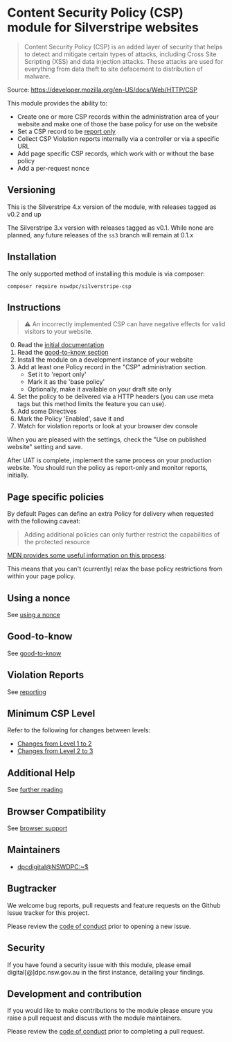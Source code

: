 # Content Security Policy (CSP) module for Silverstripe websites

> Content Security Policy (CSP) is an added layer of security that helps to detect and mitigate certain types of attacks, including Cross Site Scripting (XSS) and data injection attacks. These attacks are used for everything from data theft to site defacement to distribution of malware.

Source: https://developer.mozilla.org/en-US/docs/Web/HTTP/CSP

This module provides the ability to:

+ Create one or more CSP records within the administration area of your website and make one of those the base policy for use on the website
+ Set a CSP record to be [report only](https://developer.mozilla.org/en-US/docs/Web/HTTP/Headers/Content-Security-Policy-Report-Only)
+ Collect CSP Violation reports internally via a controller or via a specific URL
+ Add page specific CSP records, which work with or without the base policy
+ Add a per-request nonce

## Versioning

This is the Silverstripe 4.x version of the module, with releases tagged as v0.2 and up

The Silverstripe 3.x version with releases tagged as v0.1. While none are planned, any future releases of the `ss3` branch will remain at 0.1.x

## Installation

The only supported method of installing this module is via composer:

```
composer require nswdpc/silverstripe-csp
```

## Instructions

> :warning: An incorrectly implemented CSP can have negative effects for valid visitors to your website.

0. Read the [initial documentation](./docs/en/00_index.md)
0. Read the [good-to-know section](./docs/en/01_good_to_know.md)
0. Install the module on a development instance of your website
0. Add at least one Policy record in the "CSP" administration section.
    * Set it to 'report only'
    * Mark it as the 'base policy'
    * Optionally, make it available on your draft site only
0. Set the policy to be delivered via a HTTP headers (you can use meta tags but this method limits the feature you can use).
0. Add some Directives
0. Mark the Policy 'Enabled', save it and
0. Watch for violation reports or look at your browser dev console

When you are pleased with the settings, check the "Use on published website" setting and save.

After UAT is complete, implement the same process on your production website. You should run the policy as report-only and monitor reports, initially.

## Page specific policies

By default Pages can define an extra Policy for delivery when requested with the following caveat:

> Adding additional policies can only further restrict the capabilities of the protected resource

[MDN provides some useful information on this process](https://developer.mozilla.org/en-US/docs/Web/HTTP/Headers/Content-Security-Policy#Multiple_content_security_policies):

This means that you can't (currently) relax the base policy restrictions from within your page policy.

## Using a nonce

See [using a nonce](./docs/en/10_using_a_nonce.md)

## Good-to-know

See [good-to-know](./docs/en/01_good_to_know.md)

## Violation Reports

See [reporting](./docs/en/05_reporturi_and_other_services.md)

## Minimum CSP Level

Refer to the following for changes between levels:

+ [Changes from Level 1 to 2](https://www.w3.org/TR/CSP2/#changes-from-level-1)
+ [Changes from Level 2 to 3](https://www.w3.org/TR/CSP3/#changes-from-level-2)

## Additional Help

See [further reading](./docs/en/00_index.md#further-reading)

## Browser Compatibility

See [browser support](./docs/en/02_browser_support.md)

## Maintainers

+ [dpcdigital@NSWDPC:~$](https://dpc.nsw.gov.au)


## Bugtracker

We welcome bug reports, pull requests and feature requests on the Github Issue tracker for this project.

Please review the [code of conduct](./code-of-conduct.md) prior to opening a new issue.

## Security

If you have found a security issue with this module, please email digital[@]dpc.nsw.gov.au in the first instance, detailing your findings.

## Development and contribution

If you would like to make contributions to the module please ensure you raise a pull request and discuss with the module maintainers.

Please review the [code of conduct](./code-of-conduct.md) prior to completing a pull request.
